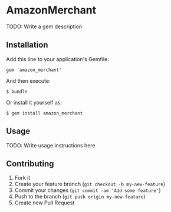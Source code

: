 # AmazonMerchant

TODO: Write a gem description

## Installation

Add this line to your application's Gemfile:

    gem 'amazon_merchant'

And then execute:

    $ bundle

Or install it yourself as:

    $ gem install amazon_merchant

## Usage

TODO: Write usage instructions here

## Contributing

1. Fork it
2. Create your feature branch (`git checkout -b my-new-feature`)
3. Commit your changes (`git commit -am 'Add some feature'`)
4. Push to the branch (`git push origin my-new-feature`)
5. Create new Pull Request
